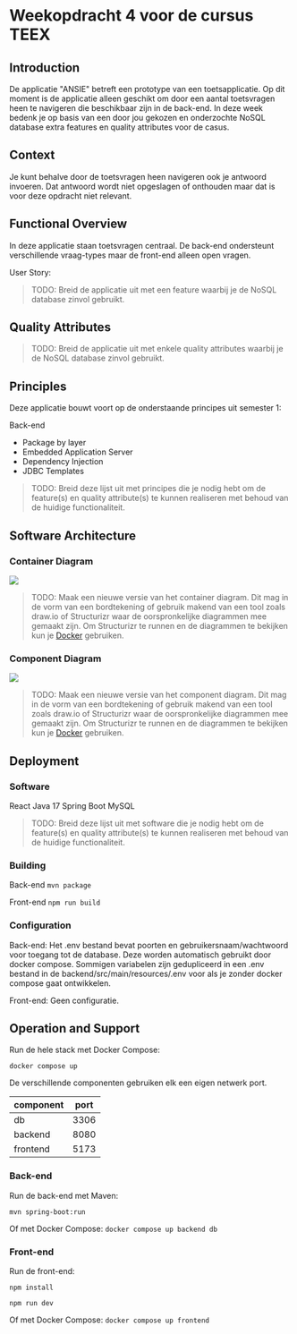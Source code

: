# Weekopdracht 4 voor de cursus TEEX

## Introduction

De applicatie "ANSIE" betreft een prototype van een toetsapplicatie. Op dit moment is de applicatie alleen geschikt om door een aantal toetsvragen heen te navigeren die beschikbaar zijn in de back-end. In deze week bedenk je op basis van een door jou gekozen en onderzochte NoSQL database extra features en quality attributes voor de casus.

## Context

Je kunt behalve door de toetsvragen heen navigeren ook je antwoord invoeren. Dat antwoord wordt niet opgeslagen of onthouden maar dat is voor deze opdracht niet relevant.

## Functional Overview

In deze applicatie staan toetsvragen centraal. De back-end ondersteunt verschillende vraag-types maar de front-end alleen open vragen.

User Story: 
> TODO: Breid de applicatie uit met een feature waarbij je de NoSQL database zinvol gebruikt.

## Quality Attributes

> TODO: Breid de applicatie uit met enkele quality attributes waarbij je de NoSQL database zinvol gebruikt.

## Principles

Deze applicatie bouwt voort op de onderstaande principes uit semester 1:

Back-end

- Package by layer
- Embedded Application Server
- Dependency Injection
- JDBC Templates

> TODO: Breid deze lijst uit met principes die je nodig hebt om de feature(s) en quality attribute(s) te kunnen realiseren met behoud van de huidige functionaliteit.

## Software Architecture

### Container Diagram

![](structurizr-1-Containers.png)

> TODO: Maak een nieuwe versie van het container diagram. Dit mag in de vorm van een bordtekening of gebruik makend van een tool zoals draw.io of Structurizr waar de oorspronkelijke diagrammen mee gemaakt zijn. Om Structurizr te runnen en de diagrammen te bekijken kun je [Docker](https://docs.structurizr.com/lite/installation) gebruiken.

### Component Diagram

![](structurizr-1-API-Components.png)

> TODO: Maak een nieuwe versie van het component diagram. Dit mag in de vorm van een bordtekening of gebruik makend van een tool zoals draw.io of Structurizr waar de oorspronkelijke diagrammen mee gemaakt zijn. Om Structurizr te runnen en de diagrammen te bekijken kun je [Docker](https://docs.structurizr.com/lite/installation) gebruiken.

## Deployment

### Software

React
Java 17
Spring Boot
MySQL

> TODO: Breid deze lijst uit met software die je nodig hebt om de feature(s) en quality attribute(s) te kunnen realiseren met behoud van de huidige functionaliteit.

### Building

Back-end
`mvn package`

Front-end
`npm run build`

### Configuration

Back-end: Het .env bestand bevat poorten en gebruikersnaam/wachtwoord voor toegang tot de database. Deze worden automatisch gebruikt door docker compose. Sommigen variabelen zijn gedupliceerd in een .env bestand in de backend/src/main/resources/.env voor als je zonder docker compose gaat ontwikkelen.

Front-end: Geen configuratie.

## Operation and Support

Run de hele stack met Docker Compose:

`docker compose up`

De verschillende componenten gebruiken elk een eigen netwerk port.

| **component** | **port** |
| ------------- | -------- |
| db            | 3306     |
| backend       | 8080     |
| frontend      | 5173     |

### Back-end

Run de back-end met Maven:

`mvn spring-boot:run`

Of met Docker Compose:
`docker compose up backend db`

### Front-end

Run de front-end:

`npm install`

`npm run dev`

Of met Docker Compose:
`docker compose up frontend`
